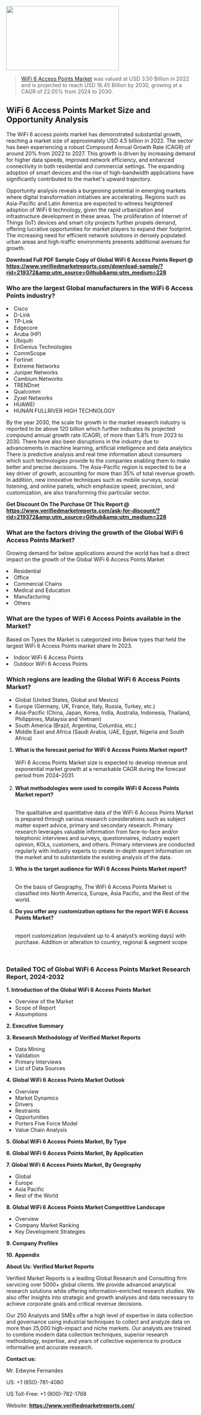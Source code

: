 <img src="https://ffe5etoiles.com/wp-content/uploads/2024/12/MST1-300x171.png" alt="" width="300" height="171" class="alignnone size-medium wp-image-20088" /><blockquote><p><p><a href="https://www.verifiedmarketreports.com/download-sample/?rid=219372&utm_source=Github&utm_medium=228" target="_blank">WiFi 6 Access Points Market</a> was valued at USD 3.50 Billion in 2022 and is projected to reach USD 16.45 Billion by 2030, growing at a CAGR of 22.05% from 2024 to 2030.</p></blockquote><p><h2>WiFi 6 Access Points Market Size and Opportunity Analysis</h2><p>The WiFi 6 access points market has demonstrated substantial growth, reaching a market size of approximately USD 4.5 billion in 2022. The sector has been experiencing a robust Compound Annual Growth Rate (CAGR) of around 20% from 2022 to 2027. This growth is driven by increasing demand for higher data speeds, improved network efficiency, and enhanced connectivity in both residential and commercial settings. The expanding adoption of smart devices and the rise of high-bandwidth applications have significantly contributed to the market's upward trajectory.</p><p>Opportunity analysis reveals a burgeoning potential in emerging markets where digital transformation initiatives are accelerating. Regions such as Asia-Pacific and Latin America are expected to witness heightened adoption of WiFi 6 technology, given the rapid urbanization and infrastructure development in these areas. The proliferation of Internet of Things (IoT) devices and smart city projects further propels demand, offering lucrative opportunities for market players to expand their footprint. The increasing need for efficient network solutions in densely populated urban areas and high-traffic environments presents additional avenues for growth.</p></p><p class=""><strong>Download Full PDF Sample Copy of Global WiFi 6 Access Points Report @ <a href="https://www.verifiedmarketreports.com/download-sample/?rid=219372&amp;utm_source=Github&amp;utm_medium=228" target="_blank">https://www.verifiedmarketreports.com/download-sample/?rid=219372&amp;utm_source=Github&amp;utm_medium=228</a></strong></p><h3 id="" class="">Who are the largest Global manufacturers in the WiFi 6 Access Points industry?</h3><p><li>Cisco</li><li> D-Link</li><li> TP-Link</li><li> Edgecore</li><li> Aruba (HP)</li><li> Ubiquiti</li><li> EnGenius Technologies</li><li> CommScope</li><li> Fortinet</li><li> Extreme Networks</li><li> Juniper Networks</li><li> Cambium Networks</li><li> TRENDnet</li><li> Qualcomm</li><li> Zyxel Networks</li><li> HUAWEI</li><li> HUNAN FULLRIVER HIGH TECHNOLOGY</li></p><div class=""><div class="" dir="" data-message-author-role="" data-message-id="" data-message-model-slug=""><div class=""><div class=""><div class=""><div class="" dir="" data-message-author-role="" data-message-id="" data-message-model-slug=""><div class=""><div class=""><p>By the year 2030, the scale for growth in the market research industry is reported to be above 120 billion which further indicates its projected compound annual growth rate (CAGR), of more than 5.8% from 2023 to 2030. There have also been disruptions in the industry due to advancements in machine learning, artificial intelligence and data analytics There is predictive analysis and real time information about consumers which such technologies provide to the companies enabling them to make better and precise decisions. The Asia-Pacific region is expected to be a key driver of growth, accounting for more than 35% of total revenue growth. In addition, new innovative techniques such as mobile surveys, social listening, and online panels, which emphasize speed, precision, and customization, are also transforming this particular sector.</p><p><strong>Get Discount On The Purchase Of This Report @&nbsp; <a href="https://www.verifiedmarketreports.com/ask-for-discount/?rid=219372&amp;utm_source=Github&amp;utm_medium=228" target="_blank">https://www.verifiedmarketreports.com/ask-for-discount/?rid=219372&amp;utm_source=Github&amp;utm_medium=228</a></strong></p></div></div></div></div></div></div></div></div><h3 id="" class="">What are the factors driving the growth of the Global WiFi 6 Access Points Market?</h3><p id="" class="">Growing demand for below applications around the world has had a direct impact on the growth of the Global WiFi 6 Access Points Market</p><p id="" class=""><li>Residential</li><li> Office</li><li> Commercial Chains</li><li> Medical and Education</li><li> Manufacturing</li><li> Others</li></p><h3 id="" class="">What are the types of WiFi 6 Access Points available in the Market?</h3><p id="" class="">Based on Types the Market is categorized into Below types that held the largest WiFi 6 Access Points market share In 2023.</p><p id="" class=""><li>Indoor WiFi 6 Access Points</li><li> Outdoor WiFi 6 Access Points</li></p><h3 id="" class="">Which regions are leading the Global WiFi 6 Access Points Market?</h3><ul><li>Global (United States, Global and Mexico)</li><li>Europe (Germany, UK, France, Italy, Russia, Turkey, etc.)</li><li>Asia-Pacific (China, Japan, Korea, India, Australia, Indonesia, Thailand, Philippines, Malaysia and Vietnam)</li><li>South America (Brazil, Argentina, Columbia, etc.)</li><li>Middle East and Africa (Saudi Arabia, UAE, Egypt, Nigeria and South Africa)</li></ul><p><ol><li><strong>What is the forecast period for WiFi 6 Access Points Market report?<br /></strong><br /><span data-sheets-root="1" data-sheets-value="{&quot;1&quot;:2,&quot;2&quot;:&quot;XXXX size is expected to develop revenue and exponential market growth at a remarkable CAGR during the forecast period from 2024&ndash;2030.&quot;}" data-sheets-userformat="{&quot;2&quot;:12674,&quot;4&quot;:{&quot;1&quot;:2,&quot;2&quot;:16776960},&quot;10&quot;:2,&quot;11&quot;:0,&quot;15&quot;:&quot;Arial&quot;,&quot;16&quot;:12}">WiFi 6 Access Points Market size is expected to develop revenue and exponential market growth at a remarkable CAGR during the forecast period from 2024&ndash;2031.</span><br /><br /></li><li><strong>What methodologies were used to compile WiFi 6 Access Points Market report?<br /><br /></strong><p>The qualitative and quantitative data of the&nbsp;WiFi 6 Access Points Market is prepared through various research considerations such as subject matter expert advice, primary and secondary research. Primary research leverages valuable information from face-to-face and/or telephonic interviews and surveys, questionnaires, industry expert opinion, KOLs, customers, and others. Primary interviews are conducted regularly with industry experts to create in-depth expert information on the market and to substantiate the existing analysis of the data.&nbsp;</p></li><li><strong>Who is the target audience for WiFi 6 Access Points Market report?<br /><br /></strong><p>On the basis of Geography, The&nbsp;WiFi 6 Access Points Market is classified into North America, Europe, Asia Pacific, and the Rest of the world.</p></li><li><strong>Do you offer any customization options for the report WiFi 6 Access Points Market?<br /><br /></strong><p>report customization (equivalent up to 4 analyst&rsquo;s working days) with purchase. Addition or alteration to country, regional &amp; segment scope</p><p>&nbsp;</p></li></ol></p><h3 id="" class="">Detailed TOC of Global WiFi 6 Access Points Market Research Report, 2024-2032</h3><p id="" class=""><strong>1. Introduction of the Global WiFi 6 Access Points Market</strong></p><ul><li>Overview of the Market</li><li>Scope of Report</li><li>Assumptions</li></ul><p id="" class=""><strong>2. Executive Summary</strong></p><p id="" class=""><strong>3. Research Methodology of&nbsp;Verified Market Reports</strong></p><ul><li>Data Mining</li><li>Validation</li><li>Primary Interviews</li><li>List of Data Sources</li></ul><p id="" class=""><strong>4. Global WiFi 6 Access Points Market Outlook</strong></p><ul><li>Overview</li><li>Market Dynamics</li><li>Drivers</li><li>Restraints</li><li>Opportunities</li><li>Porters Five Force Model</li><li>Value Chain Analysis</li></ul><p id="" class=""><strong>5. Global WiFi 6 Access Points Market, By&nbsp;Type</strong></p><p id="" class=""><strong>6. Global WiFi 6 Access Points Market, By Application</strong></p><p id="" class=""><strong>7. Global WiFi 6 Access Points Market, By Geography</strong></p><ul><li>Global</li><li>Europe</li><li>Asia Pacific</li><li>Rest of the World</li></ul><p id="" class=""><strong>8. Global WiFi 6 Access Points Market Competitive Landscape</strong></p><ul><li>Overview</li><li>Company Market Ranking</li><li>Key Development Strategies</li></ul><p id="" class=""><strong>9. Company Profiles</strong></p><p id="" class=""><strong>10. Appendix</strong></p><p id="" class=""><strong>About Us: Verified Market Reports</strong></p><p id="" class="">Verified Market Reports is a leading Global Research and Consulting firm servicing over 5000+ global clients. We provide advanced analytical research solutions while offering information-enriched research studies. We also offer insights into strategic and growth analyses and data necessary to achieve corporate goals and critical revenue decisions.</p><p id="" class="">Our 250 Analysts and SMEs offer a high level of expertise in data collection and governance using industrial techniques to collect and analyze data on more than 25,000 high-impact and niche markets. Our analysts are trained to combine modern data collection techniques, superior research methodology, expertise, and years of collective experience to produce informative and accurate research.</p><p id="" class=""><strong>Contact us:</strong></p><p id="" class="">Mr. Edwyne Fernandes</p><p id="" class="">US: +1 (650)-781-4080</p><p id="" class="">US Toll-Free: +1 (800)-782-1768</p><p id="" class="">Website: <a target="" data-test-app-aware-link=""><strong>https://www.verifiedmarketreports.com/</strong></a></p>
